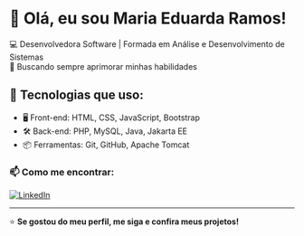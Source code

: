 # 👋 Olá, eu sou Maria Eduarda Ramos!

💻 Desenvolvedora Software | Formada em Análise e Desenvolvimento de Sistemas   
🎯 Buscando sempre aprimorar minhas habilidades  

## 🚀 Tecnologias que uso:
- 🖥️ Front-end: HTML, CSS, JavaScript, Bootstrap  
- 🛠️ Back-end: PHP, MySQL, Java, Jakarta EE
- 📦 Ferramentas: Git, GitHub, Apache Tomcat  

### 📫 Como me encontrar:
[![LinkedIn](https://img.shields.io/badge/LinkedIn-0077B5?style=for-the-badge&logo=linkedin&logoColor=white)](https://www.linkedin.com/in/maria-eduarda-ramos-001b16191/) 



---
⭐ **Se gostou do meu perfil, me siga e confira meus projetos!**

